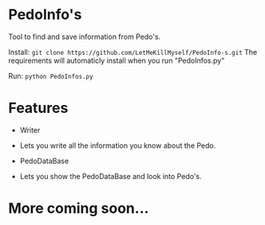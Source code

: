 # PedoInfo's
Tool to find and save information from Pedo's.

Install:
```git clone https://github.com/LetMeKillMyself/PedoInfo-s.git```
The requirements will automaticly install when you run "PedoInfos.py"

Run:
```python PedoInfos.py```

# Features
- Writer
- Lets you write all the information you know about the Pedo.

- PedoDataBase
- Lets you show the PedoDataBase and look into Pedo's.

# More coming soon...
